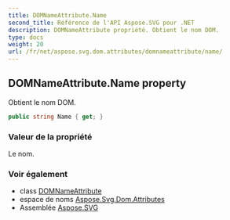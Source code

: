 ```yaml
---
title: DOMNameAttribute.Name
second_title: Référence de l'API Aspose.SVG pour .NET
description: DOMNameAttribute propriété. Obtient le nom DOM.
type: docs
weight: 20
url: /fr/net/aspose.svg.dom.attributes/domnameattribute/name/
---
```

## DOMNameAttribute.Name property

Obtient le nom DOM.

```csharp
public string Name { get; }
```

### Valeur de la propriété

Le nom.

### Voir également

* class [DOMNameAttribute](../)
* espace de noms [Aspose.Svg.Dom.Attributes](../../domnameattribute/)
* Assemblée [Aspose.SVG](../../../)


